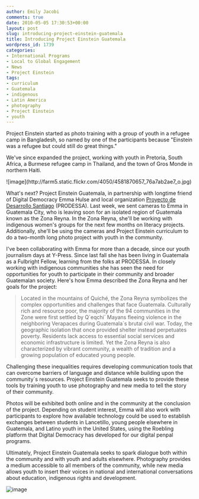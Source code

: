 ```yaml
---
author: Emily Jacobi
comments: true
date: 2010-05-05 17:30:53+00:00
layout: post
slug: introducing-project-einstein-guatemala
title: Introducing Project Einstein Guatemala
wordpress_id: 1739
categories:
- International Programs
- Local to Global Engagement
- News
- Project Einstein
tags:
- curriculum
- Guatemala
- indigenous
- Latin America
- photography
- Project Einstein
- youth
---
```


Project Einstein started as photo training with a group of youth in a refugee camp in Bangladesh, so named by one of the participants because "Einstein was a refugee but could still do great things."

We've since expanded the project, working with youth in Pretoria, South Africa, a Burmese refugee camp in Thailand, and the town of Gros Monde in northern Haiti.

<caption id="" align="alignleft" width="255" caption="Young Guatemalan girl. Photos by Emma Hulse.">![image](http://farm5.static.flickr.com/4050/4581870657_76a7ab2ae7_o.jpg)</caption>

What's next? Project Einstein Guatemala, in partnership with longtime friend of Digital Democracy Emma Hulse and local organization [Proyecto de Desarrollo Santiago](http://www.prodessa.net/) (PRODESSA). Last week, we sent cameras to Emma in Guatemala City, who is leaving soon for an isolated region of Guatemala known as the Zona Reyna. In the Zona Reyna, she'll be working with indigenous women's groups for the next few months on literacy projects. Additionally, she'll be using the cameras and Project Einstein curriculum to do a two-month long photo project with youth in the community.

I've been collaborating with Emma for more than a decade, since our youth journalism days at Y-Press. Since last fall she has been living in Guatemala as a Fulbright Fellow, learning from the folks at PRODESSA. In closely working with indigenous communities she has seen the need for opportunities for youth to participate in their community and broader Guatemalan society. Here's how Emma described the Zona Reyna and her goals for the project:


> Located in the mountains of Quiché, the Zona Reyna symbolizes the complex opportunities and challenges that face Guatemala. Culturally rich and resource poor, the majority of the 94 communities in the Zone were first settled by Q´eqchi´ Mayans fleeing violence in the neighboring Verapaces during Guatemala´s brutal civil war. Today, the geographic isolation that once provided shelter instead perpetuates poverty. Residents lack access to essential social services and economic infrastructure is limited. Yet the Zona Reyna is also characterized by vibrant community, a wealth of tradition and a growing population of educated young people.

Challenging these inequalities requires developing communication tools that can overcome barriers of language and distance while building upon the community´s resources. Project Einstein Guatemala seeks to provide these tools by training youth to use photography and new media to tell the story of their community.


Photos will be exhibited both online and in the community at the conclusion of the project. Depending on student interest, Emma will also work with participants to explore how available technology could be used to establish exchanges between students in Lancetillo, young people elsewhere in Guatemala, and Latino youth in the United States, using the Roebling platform that Digital Democracy has developed for our digital penpal programs.

Ultimately, Project Einstein Guatemala seeks to spark dialogue both within the community and with youth and adults elsewhere. Photography provides a medium accessible to all members of the community, while new media allows youth to insert their voices in national and international conversations about education, indigenous rights and development.


![image](http://farm5.static.flickr.com/4022/4581870577_8c7305c6a5_o.jpg)
